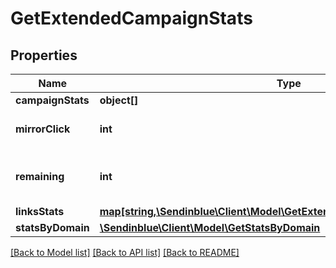 # GetExtendedCampaignStats

## Properties
Name | Type | Description | Notes
------------ | ------------- | ------------- | -------------
**campaignStats** | **object[]** |  | 
**mirrorClick** | **int** | Number of clicks on mirror link | 
**remaining** | **int** | Number of remaning emails to send | 
**linksStats** | [**map[string,\Sendinblue\Client\Model\GetExtendedCampaignStatsLinksStats]**](GetExtendedCampaignStatsLinksStats.md) |  | 
**statsByDomain** | [**\Sendinblue\Client\Model\GetStatsByDomain**](GetStatsByDomain.md) |  | 

[[Back to Model list]](../README.md#documentation-for-models) [[Back to API list]](../README.md#documentation-for-api-endpoints) [[Back to README]](../README.md)


